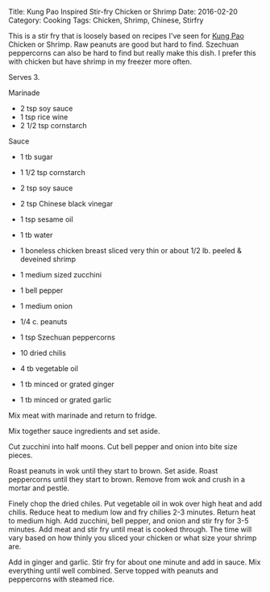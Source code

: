 Title: Kung Pao Inspired Stir-fry Chicken or Shrimp
Date: 2016-02-20
Category: Cooking
Tags: Chicken, Shrimp, Chinese, Stirfry

This is a stir fry that is loosely based on recipes I've seen for [Kung Pao](https://en.wikipedia.org/wiki/Kung_Pao_chicken) Chicken or Shrimp.  Raw peanuts are good but hard to find.  Szechuan peppercorns can also be hard to find but really make this dish.  I prefer this with chicken but have shrimp in my freezer more often. 


Serves 3.

Marinade

* 2 tsp soy sauce
* 1 tsp rice wine
* 2 1/2 tsp cornstarch

Sauce

* 1 tb sugar 
* 1 1/2 tsp cornstarch
* 2 tsp soy sauce
* 2 tsp Chinese black vinegar
* 1 tsp sesame oil
* 1 tb water

* 1 boneless chicken breast sliced very thin or about 1/2 lb. peeled & deveined shrimp
* 1 medium sized zucchini
* 1 bell pepper
* 1 medium onion
* 1/4 c. peanuts
* 1 tsp Szechuan peppercorns
* 10 dried chilis
* 4 tb vegetable oil
* 1 tb minced or grated ginger
* 1 tb minced or grated garlic


Mix meat with marinade and return to fridge.

Mix together sauce ingredients and set aside.

Cut zucchini into half moons.  Cut bell pepper and onion into bite size pieces.  

Roast peanuts in wok until they start to brown. Set aside.  Roast peppercorns until they start to brown.  Remove from wok and crush in a mortar and pestle.  

Finely chop the dried chiles.  Put vegetable oil in wok over high heat and add chilis.  Reduce heat to medium low and fry chilies 2-3 minutes.  Return heat to medium high.  Add zucchini, bell pepper, and onion and stir fry for 3-5 minutes.  Add meat and stir fry until meat is cooked through.  The time will vary based on how thinly you sliced your chicken or what size your shrimp are.

Add in ginger and garlic.  Stir fry for about one minute and add in sauce.  Mix everything until well combined.  Serve topped with peanuts and peppercorns with steamed rice.  



